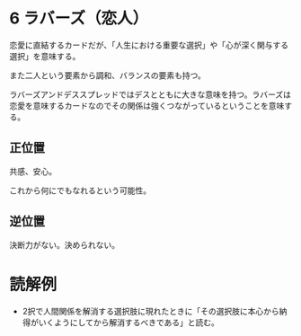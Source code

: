 # 6 ラバーズ（恋人）
恋愛に直結するカードだが、「人生における重要な選択」や「心が深く関与する選択」を意味する。

また二人という要素から調和、バランスの要素も持つ。

ラバーズアンドデススプレッドではデスとともに大きな意味を持つ。ラバーズは恋愛を意味するカードなのでその関係は強くつながっているということを意味する。

## 正位置
共感、安心。

これから何にでもなれるという可能性。

## 逆位置
決断力がない。決められない。

# 読解例
* 2択で人間関係を解消する選択肢に現れたときに「その選択肢に本心から納得がいくようにしてから解消するべきである」と読む。
